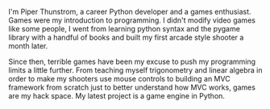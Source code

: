 I'm Piper Thunstrom, a career Python developer and a games enthusiast. Games
were my introduction to programming. I didn't modify video games like some 
people, I went from learning python syntax and the pygame library with a 
handful of books and built my first arcade style shooter a month later.

Since then, terrible games have been my excuse to push my programming limits a
little further. From teaching myself trigonometry and linear algebra in order
to make my shooters use mouse controls to building an MVC framework from
scratch just to better understand how MVC works, games are my hack space. My
latest project is a game engine in Python.
